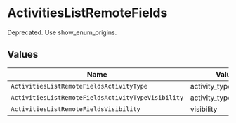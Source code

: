 # ActivitiesListRemoteFields

Deprecated. Use show_enum_origins.


## Values

| Name                                               | Value                                              |
| -------------------------------------------------- | -------------------------------------------------- |
| `ActivitiesListRemoteFieldsActivityType`           | activity_type                                      |
| `ActivitiesListRemoteFieldsActivityTypeVisibility` | activity_type,visibility                           |
| `ActivitiesListRemoteFieldsVisibility`             | visibility                                         |
